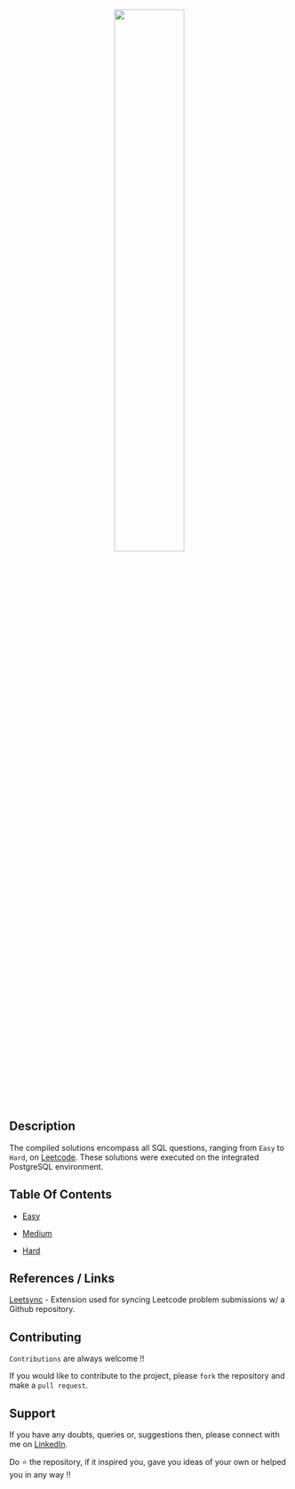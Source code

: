 <p align="center">  
	<br>
	<a href="https://leetcode.com/u/faizanxmulla/">
        <img width=50% src="https://external-content.duckduckgo.com/iu/?u=https%3A%2F%2Ftse1.mm.bing.net%2Fth%3Fid%3DOIP.FSce7eY8bEu7Xo-64NegbAHaCy%26pid%3DApi&f=1&ipt=0aab10e79c699d7ac6f4712c33491ae692a00e58bdcc087d2c98e0ac9f9aa86c&ipo=images"> 
    </a>
    <br>
    <br>
</p>

## Description

The compiled solutions encompass all SQL questions, ranging from `Easy` to `Hard`, on [Leetcode](https://leetcode.com/problemset/database/). These solutions were executed on the integrated PostgreSQL environment.



## Table Of Contents
  - [Easy](easy/)

  - [Medium](medium/)

  - [Hard](hard/)


## References / Links

[Leetsync](https://chromewebstore.google.com/detail/leetsync-leetcode-to-gith/ppkbejeolfcbaomanmbpjdbkfcjfhjnd?hl=en&authuser=0) - Extension used for syncing Leetcode problem submissions w/ a Github repository.

## Contributing

`Contributions` are always welcome !!

If you would like to contribute to the project, please `fork` the repository and make a `pull request`.

## Support

If you have any doubts, queries or, suggestions then, please connect with me on [LinkedIn](https://www.linkedin.com/in/faizanxmulla/).

Do ⭐ the repository, if it inspired you, gave you ideas of your own or helped you in any way !!
